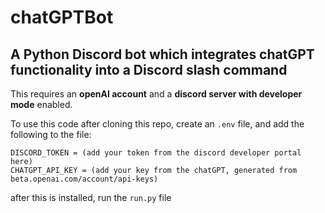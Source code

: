 # chatGPTBot
## A Python Discord bot which integrates chatGPT functionality into a Discord slash command

This requires an **openAI account** and a **discord server with developer mode** enabled. 



To use this code after cloning this repo, create an  ````.env```` file, and add the following to the file:

```` 
DISCORD_TOKEN = (add your token from the discord developer portal here)
CHATGPT_API_KEY = (add your key from the chatGPT, generated from beta.openai.com/account/api-keys)
````

after this is installed, run the ```` run.py ```` file
